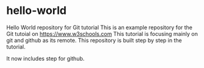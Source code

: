 # hello-world
Hello World repository for Git tutorial
This is an example repository for the Git tutoial on https://www.w3schools.com
This tutorial is focusing mainly on git and github as its remote.
This repository is built step by step in the tutorial.

It now includes step for github. 
